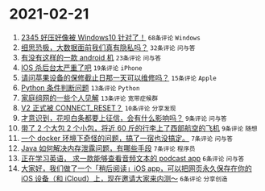 # 2021-02-21

1. [2345 好压好像被 Windows10 针对了！](https://www.v2ex.com/t/754794) `68条评论` `Windows`
1. [细思恐极，大数据面前我们真有隐私吗？](https://www.v2ex.com/t/754778) `32条评论` `问与答`
1. [有没有这样的一款 android 机](https://www.v2ex.com/t/754790) `23条评论` `问与答`
1. [IOS 杀后台太严重了吧](https://www.v2ex.com/t/754786) `19条评论` `iPhone`
1. [请问苹果设备的保修截止日那一天可以维修吗？](https://www.v2ex.com/t/754793) `15条评论` `Apple`
1. [Python 条件判断问题](https://www.v2ex.com/t/754810) `13条评论` `Python`
1. [家庭组网的一些个人见解](https://www.v2ex.com/t/754783) `13条评论` `宽带症候群`
1. [V2 正式被 CONNECT_RESET？](https://www.v2ex.com/t/754807) `10条评论` `分享发现`
1. [才意识到，花呗白条都要上征信，会有什么影响吗？](https://www.v2ex.com/t/754828) `9条评论` `问与答`
1. [带了 2 个大包 2 个小包，将近 60 斤的行李上了西部航空的飞机](https://www.v2ex.com/t/754813) `9条评论` `随想`
1. [一个 docker 环境下奇怪的问题，搞了一宿也没搞定。](https://www.v2ex.com/t/754788) `7条评论` `问与答`
1. [Java 如何解决内存泄露问题，有哪些手段](https://www.v2ex.com/t/754770) `7条评论` `程序员`
1. [正在学习英语， 求一款能够查看音频文本的 podcast app](https://www.v2ex.com/t/754818) `6条评论` `问与答`
1. [大家好，我们做了一个「稍后阅读」iOS app，可以把网页永久保存在你的 iOS 设备（和 iCloud）上，现在邀请大家来内测～](https://www.v2ex.com/t/754808) `6条评论` `分享创造`
